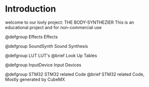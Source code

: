 # Introduction
welcome to our lovly project: THE BODY-SYNTHEZIER
This is an educational project and for non-commercial use


@defgroup Effects Effects 

@defgroup SoundSynth Sound Synthesis

@defgroup LUT LUT's 
@brief Look Up Tables

@defgroup InputDevice Input Devices

@defgroup STM32 STM32 related Code
@brief STM32 related Code, Mostly generated by CubeMX

